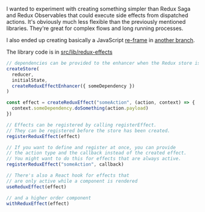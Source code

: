 I wanted to experiment with creating something simpler than Redux Saga and Redux Observables that could execute side effects from dispatched actions. It's obviously much less flexible than the previously mentioned libraries. They're great for complex flows and long running processes.

I also ended up creating basically a JavaScript [re-frame](https://github.com/day8/re-frame) in [another branch](https://github.com/zrcni/redux-effects/tree/effectrix).

The library code is in [src/lib/redux-effects](./src/lib/redux-effects)

```js
// dependencies can be provided to the enhancer when the Redux store is created
createStore(
  reducer,
  initialState,
  createReduxEffectEnhancer({ someDependency })
)
```

```js
const effect = createReduxEffect("someAction", (action, context) => {
  context.someDependency.doSomething(action.payload)
})

// Effects can be registered by calling registerEffect.
// They can be registered before the store has been created.
registerReduxEffect(effect)

// If you want to define and register at once, you can provide
// the action type and the callback instead of the created effect.
// You might want to do this for effects that are always active.
registerReduxEffect("someAction", callback)
```

```js
// There's also a React hook for effects that
// are only active while a component is rendered
useReduxEffect(effect)

// and a higher order component
withReduxEffect(effect)
```
